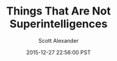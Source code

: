 ---
layout: podcast
title: "Things That Are Not Superintelligences"
author: Scott Alexander
description: https://slatestarcodex.com/2015/12/27/things-that-are-not-superintelligences/
date: 2015-12-27 22:56:00 PST
length: 1788506
duration: 447
guid: things-that-are-not-superintelligences
---